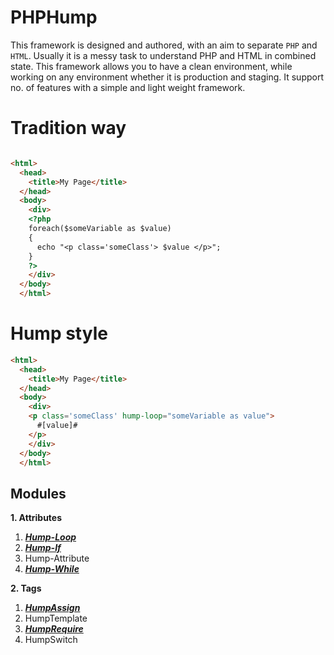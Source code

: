 # PHPHump #

This framework is designed and authored, with an aim to separate `PHP` and `HTML`. Usually it is a messy task to understand PHP and HTML in combined state. This framework allows you to have a clean environment, while working on any environment whether it is production and staging. It support no. of features with a simple and light weight framework.


# Tradition way #

```HTML

<html>
  <head>
    <title>My Page</title>
  </head>
  <body>
    <div>
    <?php 
    foreach($someVariable as $value)
    {
      echo "<p class='someClass'> $value </p>";
    }
    ?>
    </div>
  </body>
  </html>
```

# Hump style #

```HTML
<html>
  <head>
    <title>My Page</title>
  </head>
  <body>
    <div>
    <p class='someClass' hump-loop="someVariable as value"> 
      #[value]# 
    </p>
    </div>
  </body>
  </html>
```
## Modules  ##

**1. Attributes**
    
   1. [***Hump-Loop***](https://github.com/Sahil-Gulati/PHPHump/blob/master/GuideMDs/HumpLoop.md)
   2. [***Hump-If***](https://github.com/Sahil-Gulati/PHPHump/blob/master/GuideMDs/HumpIf.md)
   3. Hump-Attribute
   4. [***Hump-While***](https://github.com/Sahil-Gulati/PHPHump/blob/master/GuideMDs/HumpWhile.md)

**2. Tags**

   1. [***HumpAssign***](https://github.com/Sahil-Gulati/PHPHump/blob/master/GuideMDs/HumpAssign.md)
   2. HumpTemplate
   3. [***HumpRequire***](https://github.com/Sahil-Gulati/PHPHump/blob/master/GuideMDs/HumpRequire.md)
   4. HumpSwitch

